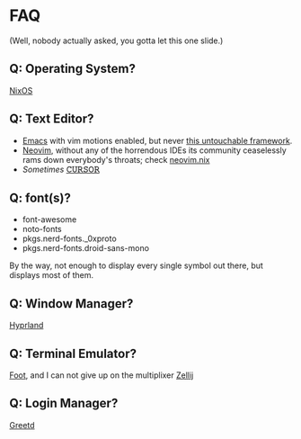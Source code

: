 # FAQ
(Well, nobody actually asked, you gotta let this one slide.)

## Q: Operating System?
[NixOS](https://nixos.wiki/wiki/Overview_of_the_NixOS_Linux_distribution)

## Q: Text Editor?
- [Emacs](https://www.gnu.org/software/emacs/) with vim motions enabled, but never [this untouchable framework](https://github.com/doomemacs/doomemacs).
- [Neovim](https://neovim.io/), without any of the horrendous IDEs its community ceaselessly rams down everybody's throats; check [neovim.nix](./modules/neovim.nix)
- *Sometimes* [**𝙲𝚄𝚁𝚂𝙾𝚁**](https://www.cursor.com/)

## Q: font(s)?
- font-awesome
- noto-fonts
- pkgs.nerd-fonts._0xproto
- pkgs.nerd-fonts.droid-sans-mono

By the way, not enough to display every single symbol out there, but displays most of them.

## Q: Window Manager?
[Hyprland](https://hyprland.org/)

## Q: Terminal Emulator?
[Foot](https://wiki.archlinux.org/title/Foot), and I can not give up on the multiplixer [Zellij](https://zellij.dev/)

## Q: Login Manager?
[Greetd](https://wiki.archlinux.org/title/Greetd)
